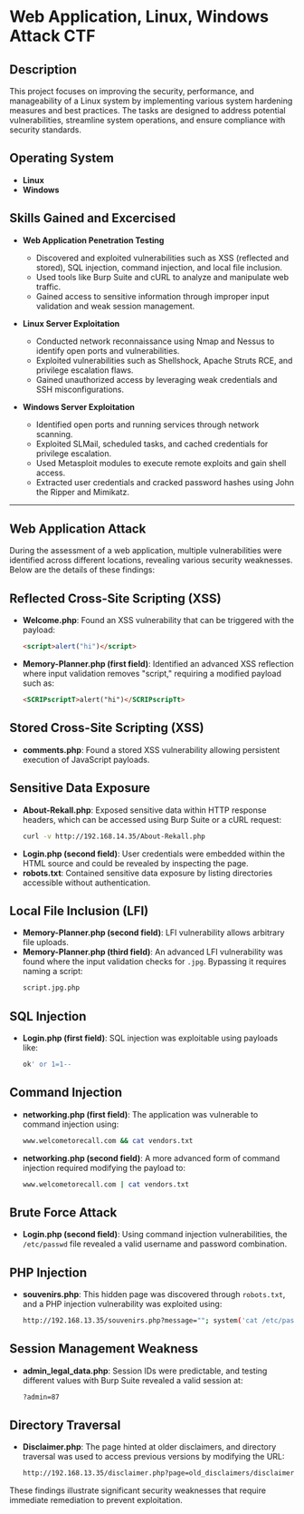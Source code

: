 # Web Application, Linux, Windows Attack CTF

## Description  

This project focuses on improving the security, performance, and manageability of a Linux system by implementing various system hardening measures and best practices. The tasks are designed to address potential vulnerabilities, streamline system operations, and ensure compliance with security standards.

## Operating System  

- **Linux**
- **Windows**

## Skills Gained and Excercised

- **Web Application Penetration Testing**
   - Discovered and exploited vulnerabilities such as XSS (reflected and stored), SQL injection, command injection, and local file inclusion.
   - Used tools like Burp Suite and cURL to analyze and manipulate web traffic.
   - Gained access to sensitive information through improper input validation and weak session management.
 
- **Linux Server Exploitation**
   - Conducted network reconnaissance using Nmap and Nessus to identify open ports and vulnerabilities.
   - Exploited vulnerabilities such as Shellshock, Apache Struts RCE, and privilege escalation flaws.
   - Gained unauthorized access by leveraging weak credentials and SSH misconfigurations.
 
- **Windows Server Exploitation**
   - Identified open ports and running services through network scanning.
   - Exploited SLMail, scheduled tasks, and cached credentials for privilege escalation.
   - Used Metasploit modules to execute remote exploits and gain shell access.
   - Extracted user credentials and cracked password hashes using John the Ripper and Mimikatz.


---

## Web Application Attack

During the assessment of a web application, multiple vulnerabilities were identified across different locations, revealing various security weaknesses. Below are the details of these findings:

## Reflected Cross-Site Scripting (XSS)

- **Welcome.php**: Found an XSS vulnerability that can be triggered with the payload:
  ```html
  <script>alert("hi")</script>
  ```

- **Memory-Planner.php (first field)**: Identified an advanced XSS reflection where input validation removes "script," requiring a modified payload such as:
  ```html
  <SCRIPscriptT>alert("hi")</SCRIPscripTt>
  ```

## Stored Cross-Site Scripting (XSS)

- **comments.php**: Found a stored XSS vulnerability allowing persistent execution of JavaScript payloads.

## Sensitive Data Exposure

- **About-Rekall.php**: Exposed sensitive data within HTTP response headers, which can be accessed using Burp Suite or a cURL request:
  ```sh
  curl -v http://192.168.14.35/About-Rekall.php
  ```
- **Login.php (second field)**: User credentials were embedded within the HTML source and could be revealed by inspecting the page.
- **robots.txt**: Contained sensitive data exposure by listing directories accessible without authentication.

## Local File Inclusion (LFI)

- **Memory-Planner.php (second field)**: LFI vulnerability allows arbitrary file uploads.
- **Memory-Planner.php (third field)**: An advanced LFI vulnerability was found where the input validation checks for `.jpg`. Bypassing it requires naming a script:
  ```sh
  script.jpg.php
  ```

## SQL Injection

- **Login.php (first field)**: SQL injection was exploitable using payloads like:
  ```sql
  ok' or 1=1--
  ```

## Command Injection

- **networking.php (first field)**: The application was vulnerable to command injection using:
  ```sh
  www.welcometorecall.com && cat vendors.txt
  ```
- **networking.php (second field)**: A more advanced form of command injection required modifying the payload to:
  ```sh
  www.welcometorecall.com | cat vendors.txt
  ```

## Brute Force Attack

- **Login.php (second field)**: Using command injection vulnerabilities, the `/etc/passwd` file revealed a valid username and password combination.

## PHP Injection

- **souvenirs.php**: This hidden page was discovered through `robots.txt`, and a PHP injection vulnerability was exploited using:
  ```sh
  http://192.168.13.35/souvenirs.php?message=""; system('cat /etc/passwd')
  ```

## Session Management Weakness

- **admin_legal_data.php**: Session IDs were predictable, and testing different values with Burp Suite revealed a valid session at:
  ```sh
  ?admin=87
  ```

## Directory Traversal

- **Disclaimer.php**: The page hinted at older disclaimers, and directory traversal was used to access previous versions by modifying the URL:
  ```sh
  http://192.168.13.35/disclaimer.php?page=old_disclaimers/disclaimer_1.txt
  ```

These findings illustrate significant security weaknesses that require immediate remediation to prevent exploitation.
    

